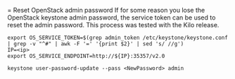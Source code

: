 = Reset OpenStack admin password 
If for some reason you lose the OpenStack keystone admin password, the service token can be used to reset the admin password.  This process was tested with the Kilo release.  

```
export OS_SERVICE_TOKEN=$(grep admin_token /etc/keystone/keystone.conf | grep -v "^#" | awk -F '=' '{print $2}' | sed 's/ //g')
IP=<ip>
export OS_SERVICE_ENDPOINT=http://${IP}:35357/v2.0

keystone user-password-update --pass <NewPassword> admin
```
